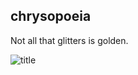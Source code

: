 ## chrysopoeia
Not all that glitters is golden.  

![title](https://github.com/user-attachments/assets/2c071d55-bc89-44da-9fe0-c1d4ccef6be7)
